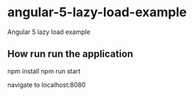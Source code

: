 # angular-5-lazy-load-example
Angular 5 lazy load example

## How run run the application

npm install
npm run start

navigate to localhost:8080

